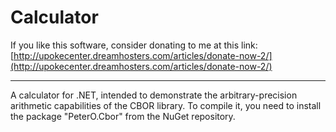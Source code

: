 Calculator
====

If you like this software, consider donating to me at this link: [http://upokecenter.dreamhosters.com/articles/donate-now-2/](http://upokecenter.dreamhosters.com/articles/donate-now-2/)

----

A calculator for .NET, intended to demonstrate the arbitrary-precision arithmetic
capabilities of the CBOR library.  To compile it, you need to install the package "PeterO.Cbor"
from the NuGet repository.
